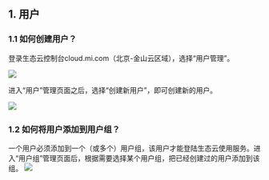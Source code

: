 ## 1. 用户
### 1.1 如何创建用户？
登录生态云控制台cloud.mi.com（北京-金山云区域），选择“用户管理”。  
  
![ ](/images/UserMgmt-1.png)  
  
进入“用户”管理页面之后，选择“创建新用户”，即可创建新的用户。  
  
![ ](/images/UserMgmt-2.png)  

### 1.2 如何将用户添加到用户组？
一个用户必须添加到一个（或多个）用户组，该用户才能登陆生态云使用服务。进入“用户组”管理页面后，根据需要选择某个用户组，把已经创建过的用户添加到该组。 
![ ](/images/UserMgmt-8.png)  

